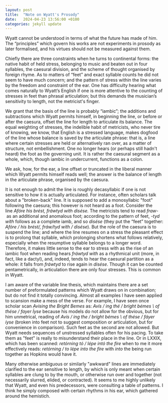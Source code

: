 ```yaml
---
layout: post
title:  "Note on Wyatt's Prosody"
date:   2024-04-23 13:56:00 +0100
categories: jekyll update
---
```


Wyatt cannot be understood in terms of what the future has made of him. The “principles” which govern his works are not experiments in prosody as later formalised, and his virtues should not be measured against them.

Chiefly there are three constraints when he turns to continental forms: the native habit of held stress, belonging to music and beaten out in four syllables, the caesural division, and the scheme of thought organised by foreign rhyme. As to matters of “feet” and exact syllable counts he did not seem to have much concern; and the pattern of stress within the line varies by the freedom and constraint of the ear. One has difficulty hearing what comes naturally to Wyatt’s English if one is more attentive to the counting of stresses in feet than phrasal articulation; but this demands the musician’s sensitivity to length, not the metricist's finger.

We grant that the basis of the line is probably “iambic”; the additions and subtractions which Wyatt permits himself, in beginning the line, or before or after the caesura, offset the line for length to articulate its balance. The equal weighting of stresses, the indelible habit of metricists, who never tire of knowing, we know, that English is a stressed language, makes dogfood of the line whose balance is saved by the articulate phrase: that is, a line where certain stresses are held or alternatively ran over, as a matter of structure, not embellishment. One no longer hears (or perhaps still hadn't heard) the foot as the governing unit. It is rather the caesural segment as a whole, which, though iambic in undercurrent, functions as a colon.

We ask, how, for the ear, a line offset or truncated in the liberal manner which Wyatt permits himself reads well; the answer is the balance of length in the articulate phrase, organised by the caesura.

It is not enough to admit the line is roughly decasyllabic if one is not sensitive to how it is actually articulated. For instance, often scholars talk about a "broken-back" line. It is supposed to add a monosyllabic "foot" following the caesura; this however is not heard as a foot. Consider the line *Afóre his brést, fráwtyd with disése.* The metricists tend to read *fraw-* as an additional and anomalous foot; according to the pattern of feet, *-tyd wíth* follows as a complete iamb, and so *disése* (they put the “feet” together: *Afóre / his brést/, fráw/tyd wíth / disése*). But the role of the caesura is to suspend the line; and where the line resumes on a stress the pleasant effect is to prolong that syllable, which prolonging shortens what follows relatively, especially when the resumptive syllable belongs to a longer word. Therefore, it makes little sense to the ear to stress wíth as the rise of an iambic foot when reading hears *fráwtyd with* as a rhythmical unit (more, in fact, like a dactyl), and, indeed, tends to hear the caesural partition as a whole: it falls from *fráwtyd* to rise again in *disése*. Though it can be counted pentametrically, in articulation there are only four stresses. This is common in Wyatt.

I am aware of the variable line thesis, which maintains there are a set number of preformulated patterns which Wyatt draws on in combination; but do not find it totally convincing. Almost all examples I have seen applied to scansion make a mess of the verse. For example, I have seen once scholar scan *Avising the Bright Bemes* as: *Avís / ing thé / bright bémes \ of thése / fayer Íyse* because his models do not allow for the obvious, but for him unmetrical, reading of *Avís / ing the / bríght bémes \ of thése / fáyer íyse* (broken into feet not to suggest composition or articulation, but for convenience in comparison). Such feet as the second are not allowed. But Wyatt needs sequences of unstressed syllables often for his pacing. To take them as "feet" is really to misunderstand their place in the line. Or in LXXIX, which has been scanned: *retórning tó / lépe intó the fíre* when to me it more effectively reads: *retórning / to lépe into the fíre* with *into* the being run together as Hopkins would have it. 

Many otherwise ambiguous or similarly "awkward" lines are immediately clarified to the ear sensitive to length, by which is only meant when certain syllables are clung to by the mouth, or otherwise run over and together (not necessarily slurred, elided, or contracted). It seems to me highly unlikely that Wyatt, and even his predecessors, were consulting a table of patterns. I think he simply composed with certain rhythms in his ear, which gathered around the hemistich. 



